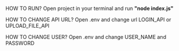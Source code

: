 HOW TO RUN?
Open project in your terminal and run <b>"node index.js"</b>

HOW TO CHANGE API URL?
Open .env and change url LOGIN_API or UPLOAD_FILE_API

HOW TO CHANGE USER?
Open .env and change USER_NAME and PASSWORD
